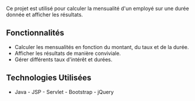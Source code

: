 



Ce projet est utilisé pour calculer la mensualité d'un employé sur une durée donnée et afficher les résultats. 
## Fonctionnalités 
- Calculer les mensualités en fonction du montant, du taux et de la durée.
-   Afficher les résultats de manière conviviale.
- Gérer différents taux d'intérêt et durées.
## Technologies Utilisées 
- Java - JSP - Servlet - Bootstrap - jQuery

